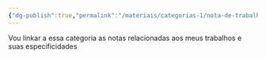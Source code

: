 ```yaml
---
{"dg-publish":true,"permalink":"/materiais/categorias-1/nota-de-trabalho/","noteIcon":""}
---
```


Vou linkar a essa categoria as notas relacionadas aos meus trabalhos e suas especificidades 